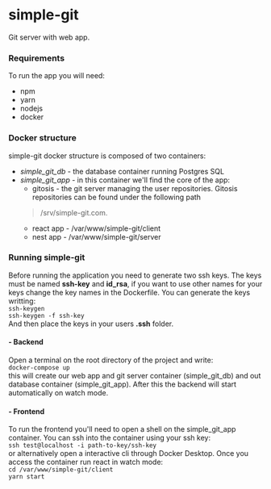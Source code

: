 # simple-git
Git server with web app.

### Requirements
To run the app you will need:
- npm
- yarn
- nodejs
- docker

### Docker structure
simple-git docker structure is composed of two containers: 
- *simple_git_db* - the database container running Postgres SQL
- *simple_git_app* - in this container we'll find the core of the app:
    - gitosis - the git server managing the user repositories. Gitosis repositories can be found under the following path 
    > /srv/simple-git.com.
    - react app - /var/www/simple-git/client
    - nest app - /var/www/simple-git/server

### Running simple-git
Before running the application you need to generate two ssh keys. The keys must be named **ssh-key** and **id_rsa**, if you want to use other names for your keys change the key names in the Dockerfile. You can generate the keys writting: <br>
`ssh-keygen` <br>
`ssh-keygen -f ssh-key` <br>
And then place the keys in your users **.ssh** folder.

#### - Backend
Open a terminal on the root directory of the project and write: <br>
`docker-compose up` <br>
this will create our web app and git server container (simple_git_db) and out database container (simple_git_app). After this the backend will start automatically on watch mode. <br>
#### - Frontend
To run the frontend you'll need to open a shell on the simple_git_app container. You can ssh into the container using your ssh key: <br>
`ssh test@localhost -i path-to-key/ssh-key` <br>
or alternatively open a interactive cli through Docker Desktop. Once you access the container run react in watch mode: <br>
`cd /var/www/simple-git/client` <br>
`yarn start`<br>

